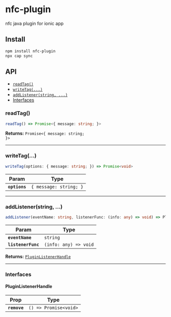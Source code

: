 # nfc-plugin

nfc java plugin for ionic app

## Install

```bash
npm install nfc-plugin
npx cap sync
```

## API

<docgen-index>

* [`readTag()`](#readtag)
* [`writeTag(...)`](#writetag)
* [`addListener(string, ...)`](#addlistenerstring-)
* [Interfaces](#interfaces)

</docgen-index>

<docgen-api>
<!--Update the source file JSDoc comments and rerun docgen to update the docs below-->

### readTag()

```typescript
readTag() => Promise<{ message: string; }>
```

**Returns:** <code>Promise&lt;{ message: string; }&gt;</code>

--------------------


### writeTag(...)

```typescript
writeTag(options: { message: string; }) => Promise<void>
```

| Param         | Type                              |
| ------------- | --------------------------------- |
| **`options`** | <code>{ message: string; }</code> |

--------------------


### addListener(string, ...)

```typescript
addListener(eventName: string, listenerFunc: (info: any) => void) => PluginListenerHandle
```

| Param              | Type                                |
| ------------------ | ----------------------------------- |
| **`eventName`**    | <code>string</code>                 |
| **`listenerFunc`** | <code>(info: any) =&gt; void</code> |

**Returns:** <code><a href="#pluginlistenerhandle">PluginListenerHandle</a></code>

--------------------


### Interfaces


#### PluginListenerHandle

| Prop         | Type                                      |
| ------------ | ----------------------------------------- |
| **`remove`** | <code>() =&gt; Promise&lt;void&gt;</code> |

</docgen-api>
